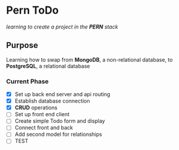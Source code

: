 # Pern ToDo
*learning to create a project in the **PERN** stack*

## Purpose
Learning how to swap from **MongoDB**, a non-relational database, to **PostgreSQL**, a relational database

### Current Phase
- [x] Set up back end server and api routing
- [x] Establish database connection
- [x] **CRUD** operations
- [ ] Set up front end client
- [ ] Create simple Todo form and display
- [ ] Connect front and back
- [ ] Add second model for relationships
- [ ] TEST